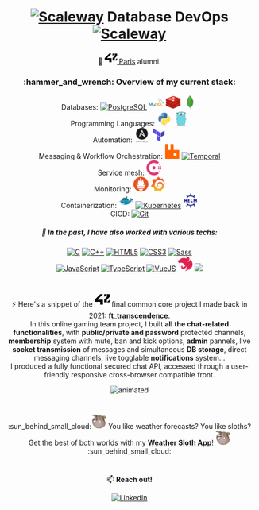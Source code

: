 <h1 align=center>
  <a target="_blank" href='https://www.scaleway.com/en/'><img src="https://www.svgrepo.com/show/92428/cloud-computing.svg" title='Scaleway' width=30/></a>
  Database DevOps
  <a target="_blank" href='https://www.scaleway.com/en/'><img src="https://www.svgrepo.com/show/92428/cloud-computing.svg" title='Scaleway' width=30/></a>
</h1>

<p align='center'> 
  📖 <a href='https://42.fr/en/homepage/' title='42Paris'><img src="42.svg" height=25> Paris</a> alumni.
</p>


<h3 align='center'>
 :hammer_and_wrench: Overview of my current stack:
</h3>

<p align='center'>
  Databases: 
  <a target="_blank" href='https://www.postgresql.org/'><img src="https://cdn.jsdelivr.net/gh/devicons/devicon/icons/postgresql/postgresql-original.svg" title='PostgreSQL' width=30/></a>
  <a target="_blank" href='https://www.mysql.com/fr/'><img src="https://github.com/devicons/devicon/blob/v2.17.0/icons/mysql/mysql-original-wordmark.svg" title='MySQL' width=30/></a>
  <a target="_blank" href='https://redis.io/'><img src="https://github.com/devicons/devicon/blob/v2.17.0/icons/redis/redis-original.svg" title='Redis' width=30/></a>
  <a target="_blank" href='https://www.mongodb.com/'><img src="https://github.com/devicons/devicon/blob/v2.17.0/icons/mongodb/mongodb-original.svg" title='MongoDB' width=30/></a>
  <br>Programming Languages: 
  <a target="_blank" href='https://www.python.org/'><img src="https://github.com/devicons/devicon/blob/v2.17.0/icons/python/python-original.svg" title='Python' width=30/></a>
  <a target="_blank" href='https://go.dev/'><img src="https://github.com/devicons/devicon/blob/v2.17.0/icons/go/go-original.svg" title='Golang' width=30/></a>
  <br>Automation:
  <a target="_blank" href='https://docs.ansible.com/'><img src="https://github.com/devicons/devicon/blob/v2.17.0/icons/ansible/ansible-original-wordmark.svg" title='Ansible' width=30/></a>
  <a target="_blank" href='https://developer.hashicorp.com/terraform'><img src="https://github.com/devicons/devicon/blob/v2.17.0/icons/terraform/terraform-original.svg" title='Terraform' width=30/></a>
  <br>Messaging & Workflow Orchestration:
  <a target="_blank" href='https://www.rabbitmq.com/'><img src="https://github.com/devicons/devicon/blob/v2.17.0/icons/rabbitmq/rabbitmq-original.svg" title='RabbitMQ' width=30/></a>
  <a target="_blank" href='https://temporal.io/'><img src="https://images.ctfassets.net/0uuz8ydxyd9p/5kHQtcFCSqkLDH4I6HFmyG/8e75bd66b57696eb0a7866b3cbf8ea30/Temporal_Symbol_light_1_2x.png" title='Temporal' width=30/></a>
  <br>Service mesh: 
  <a target="_blank" href='https://developer.hashicorp.com/consul'><img src="https://github.com/devicons/devicon/blob/v2.17.0/icons/consul/consul-original.svg" title='Consul' width=30/></a>
  <br>Monitoring: 
  <a target="_blank" href='https://prometheus.io/'><img src="https://github.com/devicons/devicon/blob/v2.17.0/icons/prometheus/prometheus-original.svg" title='Prometheus' width=30/></a>
  <a target="_blank" href='https://grafana.com/'><img src="https://github.com/devicons/devicon/blob/v2.17.0/icons/grafana/grafana-original.svg" title='Grafana' width=30/></a>
  <br>Containerization: 
  <a target="_blank" href='https://www.docker.com/'><img src="https://github.com/devicons/devicon/blob/v2.17.0/icons/docker/docker-original.svg" title='Docker' width=30/></a>
  <a target="_blank" href='https://kubernetes.io/'><img src="https://cdn.jsdelivr.net/gh/devicons/devicon/icons/kubernetes/kubernetes-plain.svg" title='Kubernetes' width=30/></a>
  <a target="_blank" href='https://helm.sh/'><img src="https://github.com/devicons/devicon/blob/v2.17.0/icons/helm/helm-original.svg" title='Helm' width=30/></a>
  <br>CICD: 
  <a target="_blank" href='https://git-scm.com/'><img src="https://cdn.jsdelivr.net/gh/devicons/devicon/icons/git/git-original.svg" title='Git' width=30/></a>
</p>

<h5 align='center'>
 📂 In the past, I have also worked with various techs:
</h5>
<p align='center'>
  <a target="_blank" href='https://www.c-language.org/'><img src="https://cdn.jsdelivr.net/gh/devicons/devicon/icons/c/c-original.svg" title='C' width=30/></a>
  <a target="_blank" href='http://www.cplusplus.com/'><img src="https://cdn.jsdelivr.net/gh/devicons/devicon/icons/cplusplus/cplusplus-original.svg" title='C++' width=30/></a>
  <a target="_blank" href='https://developer.mozilla.org/en-US/docs/Web/HTML/Reference'><img src="https://cdn.jsdelivr.net/gh/devicons/devicon/icons/html5/html5-original-wordmark.svg" title='HTML5' width=30/></a>
  <a target="_blank" href='https://cssreference.io/'><img src="https://cdn.jsdelivr.net/gh/devicons/devicon/icons/css3/css3-original-wordmark.svg" title='CSS3' width=30/></a>
  <a target="_blank" href='https://sass-lang.com/documentation'><img src="https://cdn.jsdelivr.net/gh/devicons/devicon/icons/sass/sass-original.svg" title='Sass' width=30/></a><br>
  <a target="_blank" href='https://javascript.info/'><img src="https://cdn.jsdelivr.net/gh/devicons/devicon/icons/javascript/javascript-original.svg" title='JavaScript' width=30/></a>
  <a target="_blank" href='https://www.typescriptlang.org/docs/'><img src="https://cdn.jsdelivr.net/gh/devicons/devicon/icons/typescript/typescript-original.svg" title='TypeScript' width=30/></a>
  <a target="_blank" href='https://v3.vuejs.org/'><img src="https://cdn.jsdelivr.net/gh/devicons/devicon/icons/vuejs/vuejs-original.svg" title='VueJS' width=30/></a>
  <a target="_blank" href='https://docs.nestjs.com/'><img src="https://raw.githubusercontent.com/devicons/devicon/54cfe13ac10eaa1ef817a343ab0a9437eb3c2e08/icons/nestjs/nestjs-original.svg" title='NestJS' width=30/></a>
  <a target="_blank" href='http://nginx.org/en/docs/'><img src="https://cdn.jsdelivr.net/gh/devicons/devicon/icons/nginx/nginx-original.svg" width=30/></a>
</p>

#

<p align='center'>
  ⚡ Here's a snippet of the <a target="_blank" href='https://42.fr/en/homepage/' title='42Paris'><img src="42.svg" height=30></a> final common core project I made back in 2021: <strong><a target="_blank" href='https://github.com/42esoulard/42_ft_transcendence'>ft_transcendence</a></strong>. <br>In this online gaming team project, I built <strong>all the chat-related functionalities</strong>, with <strong>public/private and password</strong> protected channels, <strong>membership</strong> system with mute, ban and kick options, <strong>admin</strong> pannels, live <strong>socket transmission</strong> of messages and simultaneous <strong>DB storage</strong>, direct messaging channels, live togglable <strong>notifications</strong> system... <br>
I produced a fully functional secured chat API, accessed through a user-friendly responsive cross-browser compatible front.
</><br>
<p align='center'>
  <img src="demo_transcendence_chat.gif" alt="animated" />
</p>

#

 <p align='center'>
 :sun_behind_small_cloud:<img src="1f9a5.png" width=30> You like weather forecasts? You like sloths? Get the best of both worlds with my <strong><a href="https://42esoulard.github.io/weather_sloth/">Weather Sloth App</a></strong>! <img src="1f9a5.png" width=30>:sun_behind_small_cloud:
</p>

#

 <p align='center'>
📫 <strong>Reach out! </strong>
</p>
 <p align='center'>
 <a target="_blank" href='https://www.linkedin.com/in/42esoulard/'><img src="https://cdn.jsdelivr.net/gh/devicons/devicon/icons/linkedin/linkedin-original.svg" title='LinkedIn' width=50></a>
 </p>
 
   
   
<!--
**42esoulard/42esoulard** is a ✨ _special_ ✨ repository because its `README.md` (this file) appears on your GitHub profile.

Here are some ideas to get you started:

- 🔭 I’m currently working on ...
- 🌱 I’m currently learning ...
- 👯 I’m looking to collaborate on ...
- 🤔 I’m looking for help with ...
- 💬 Ask me about ...
- 📫 How to reach me: ...
- 😄 Pronouns: ...
- ⚡ Fun fact: ...
-->
